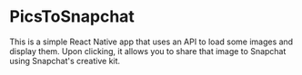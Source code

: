 # PicsToSnapchat

This is a simple React Native app that uses an API to load some images and display them. Upon clicking, it allows you to share that image to Snapchat using Snapchat's creative kit. 
